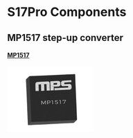 # S17Pro Components

## MP1517 step-up converter

#### [MP1517](../../../Assets/MP1517.pdf)

<img src="../../../Assets/MP1517.png" width="200px">
